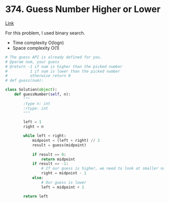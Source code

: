 # 374. Guess Number Higher or Lower
[Link](https://leetcode.com/problems/guess-number-higher-or-lower/?envType=study-plan-v2&envId=leetcode-75)


For this problem, I used binary search. 

- Time complexity O(logn) 
- Space complexity O(1)

```python
# The guess API is already defined for you.
# @param num, your guess
# @return -1 if num is higher than the picked number
#          1 if num is lower than the picked number
#          otherwise return 0
# def guess(num):

class Solution(object):
    def guessNumber(self, n):
        """
        :type n: int
        :rtype: int
        """

        left = 1
        right = n

        while left < right:
            midpoint = (left + right) // 2
            result = guess(midpoint)
            
            if result == 0:
                return midpoint
            if result == -1:
                # If our guess is higher, we need to look at smaller numbers
                right = midpoint - 1
            else:
                # Our guess is lower
                left = midpoint + 1

        return left                      
```